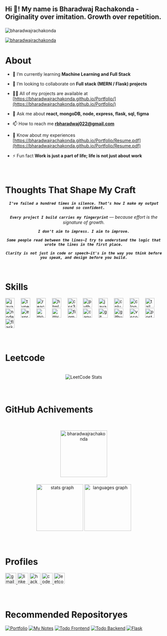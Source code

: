 <h2 align="left">Hi 👋! My name is Bharadwaj Rachakonda - Originality over imitation. Growth over repetition.</h2>

###

<p align="left"> <img src="https://komarev.com/ghpvc/?username=bharadwajrachakonda&label=Profile%20views&color=0e75b6&style=flat" alt="bharadwajrachakonda" /> </p>

<p align="left"> <a href="https://github.com/ryo-ma/github-profile-trophy"><img src="https://github-profile-trophy.vercel.app/?username=bharadwajrachakonda" alt="bharadwajrachakonda" /></a> </p>

# About

- 🌱 I’m currently learning **Machine Learning and Full Stack**

- 👯 I’m looking to collaborate on **Full stack (MERN / Flask) projects**

- 👨‍💻 All of my projects are available at [https://bharadwajrachakonda.github.io/Portfolio/](https://bharadwajrachakonda.github.io/Portfolio/)

- 💬 Ask me about **react, mongoDB, node, express, flask, sql, figma**

- 📫 How to reach me **rbharadwaj022@gmail.com**

- 📄 Know about my experiences [https://bharadwajrachakonda.github.io/Portfolio/Resume.pdf](https://bharadwajrachakonda.github.io/Portfolio/Resume.pdf)

- ⚡ Fun fact **Work is just a part of life; life is not just about work**

###

<br />

# Thoughts That Shape My Craft

<div align="center">

_**`I’ve failed a hundred times in silence. That’s how I make my output sound so confident.`**_

_**`Every project I build carries my fingerprint`** — because effort is the signature of growth._

_**`I don’t aim to impress. I aim to improve.`**_

_**`Some people read between the lines—I try to understand the logic that wrote the lines in the first place.`**_

_**`Clarity is not just in code or speech—it's in the way you think before you speak, and design before you build.`**_

</div>

</br>

###

# Skills

<div align="left">
  <img src="https://skillicons.dev/icons?i=js" height="30" alt="javascript logo"  />
  <img width="12" />
  <img src="https://skillicons.dev/icons?i=ts" height="30" alt="typescript logo"  />
  <img width="12" />
  <img src="https://skillicons.dev/icons?i=react" height="30" alt="react logo"  />
  <img width="12" />
  <img src="https://cdn.jsdelivr.net/gh/devicons/devicon/icons/html5/html5-original.svg" height="30" alt="html5 logo"  />
  <img width="12" />
  <img src="https://cdn.jsdelivr.net/gh/devicons/devicon/icons/css3/css3-original.svg" height="30" alt="css3 logo"  />
  <img width="12" />
  <img src="https://skillicons.dev/icons?i=py" height="30" alt="python logo"  />
  <img width="12" />
  <img src="https://skillicons.dev/icons?i=java" height="30" alt="java logo"  />
  <img width="12" />
  <img src="https://skillicons.dev/icons?i=cpp" height="30" alt="cplusplus logo"  />
  <img width="12" />
  <img src="https://skillicons.dev/icons?i=c" height="30" alt="c logo"  />
  <img width="12" />
  <img src="https://skillicons.dev/icons?i=tailwind" height="30" alt="tailwindcss logo"  />
  <img width="12" />
  <img src="https://skillicons.dev/icons?i=nodejs" height="30" alt="nodejs logo"  />
  <img width="12" />
  <img src="https://skillicons.dev/icons?i=express" height="30" alt="express logo"  />
  <img width="12" />
  <img src="https://skillicons.dev/icons?i=mongodb" height="30" alt="mongodb logo"  />
  <img width="12" />
  <img src="https://skillicons.dev/icons?i=mysql" height="30" alt="mysql logo"  />
  <img width="12" />
  <img src="https://skillicons.dev/icons?i=figma" height="30" alt="figma logo"  />
  <img width="12" />
  <img src="https://cdn.simpleicons.org/canva/00C4CC" height="30" alt="canva logo"  />
  <img width="12" />
  <img src="https://skillicons.dev/icons?i=git" height="30" alt="git logo"  />
  <img width="12" />
  <img src="https://skillicons.dev/icons?i=github" height="30" alt="github logo"  />
  <img width="12" />
  <img src="https://skillicons.dev/icons?i=vscode" height="30" alt="vscode logo"  />
  <img width="12" />
  <img src="https://skillicons.dev/icons?i=postman" height="30" alt="postman logo"  />
  <img width="12" />
  <img src="https://skillicons.dev/icons?i=flask" height="30" alt="flask logo"  />
</div>

###

</br>

# Leetcode

<br />

<div align="center"> <img src="https://leetcard.jacoblin.cool/BharadwajRachakonda?theme=dark&font=Nunito&ext=heatmap" alt="LeetCode Stats"/> </div>

###

<br />

# GitHub Achivements

</br>

<p align="center">
  <img src="https://github-profile-summary-cards.vercel.app/api/cards/profile-details?username=bharadwajrachakonda&theme=dracula&hide_border=true" alt="bharadwajrachakonda" height="150"/>
</p>

###

<div align="center">
  <img src="https://github-readme-stats.vercel.app/api?username=bharadwajrachakonda&hide_title=false&hide_rank=false&show_icons=true&include_all_commits=true&count_private=true&disable_animations=false&theme=dracula&locale=en&hide_border=true" height="150" alt="stats graph"  />
  <img src="https://github-readme-stats.vercel.app/api/top-langs?username=bharadwajrachakonda&locale=en&hide_title=false&layout=compact&card_width=320&langs_count=100&theme=dracula&hide_border=true" height="150" alt="languages graph" />
</div>

###

</br>

# Profiles

<div align="left">
  <a href="mailto:rbharadwaj022@gmail.com" target="_blank">
    <img src="https://img.shields.io/static/v1?message=Gmail&logo=gmail&label=&color=D14836&logoColor=white&labelColor=&style=for-the-badge" height="35" alt="gmail logo"  />
  </a>
  <a href="https://www.linkedin.com/in/bharadwaj-rachakonda-b36658258/" target="_blank">
    <img src="https://img.shields.io/static/v1?message=LinkedIn&logo=linkedin&label=&color=0077B5&logoColor=white&labelColor=&style=for-the-badge" height="35" alt="linkedin logo"  />
  </a>
  <a href="https://www.hackerrank.com/profile/rbharadwaj022" target="_blank">
    <img src="https://img.shields.io/static/v1?message=HackerRank&logo=hackerrank&label=&color=2EC866&logoColor=white&labelColor=&style=for-the-badge" height="35" alt="hackerrank logo"  />
  </a>
  <a href="https://bharadwajrachakonda.github.io/Portfolio/" target="_blank">
    <img src="https://img.shields.io/static/v1?message=Portfolio&logo=codepen&label=&color=000000&logoColor=white&labelColor=&style=for-the-badge" height="35" alt="codepen logo"  />
  </a>
  <a href="https://leetcode.com/u/BharadwajRachakonda/" target="_blank">
    <img src="https://img.shields.io/static/v1?message=LeetCode&logo=leetcode&label=&color=FFA116&logoColor=white&labelColor=&style=for-the-badge" height="35" alt="leetcode logo"  />
</a>
</div>

###

</br>

# Recommended Repositoryes

[![Portfolio](https://github-readme-stats.vercel.app/api/pin/?username=bharadwajrachakonda&repo=Portfolio)](https://github.com/bharadwajrachakonda/Portfolio)
[![My Notes](https://github-readme-stats.vercel.app/api/pin/?username=bharadwajrachakonda&repo=my-notes)](https://github.com/bharadwajrachakonda/my-notes)
[![Todo Frontend](https://github-readme-stats.vercel.app/api/pin/?username=bharadwajrachakonda&repo=todo-frontend)](https://github.com/bharadwajrachakonda/todo-frontend)
[![Todo Backend](https://github-readme-stats.vercel.app/api/pin/?username=bharadwajrachakonda&repo=todo-backend)](https://github.com/bharadwajrachakonda/todo-backend)
[![Flask](https://github-readme-stats.vercel.app/api/pin/?username=bharadwajrachakonda&repo=flask)](https://github.com/bharadwajrachakonda/flask)

###

</br>
